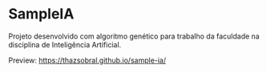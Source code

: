 # SampleIA
Projeto desenvolvido com algoritmo genético para trabalho da faculdade na disciplina de Inteligência Artificial.

Preview: https://thazsobral.github.io/sample-ia/
